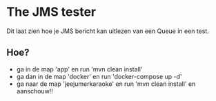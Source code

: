 # The JMS tester

Dit laat zien hoe je JMS bericht kan uitlezen van een Queue in een test.

## Hoe?
 - ga in de map 'app' en run 'mvn clean install'
 - ga dan in de map 'docker' en run 'docker-compose up -d'
 - ga naar de map 'jeejumerkaraoke' en run 'mvn clean install' en aanschouw!!